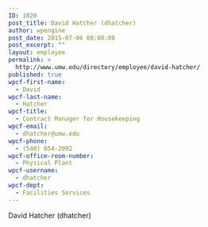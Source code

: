 ```yaml
---
ID: 1820
post_title: David Hatcher (dhatcher)
author: wpengine
post_date: 2015-07-06 08:00:00
post_excerpt: ""
layout: employee
permalink: >
  http://www.umw.edu/directory/employee/david-hatcher/
published: true
wpcf-first-name:
  - David
wpcf-last-name:
  - Hatcher
wpcf-title:
  - Contract Manager for Housekeeping
wpcf-email:
  - dhatcher@umw.edu
wpcf-phone:
  - (540) 654-2092
wpcf-office-room-number:
  - Physical Plant
wpcf-username:
  - dhatcher
wpcf-dept:
  - Facilities Services
---
```

David Hatcher (dhatcher)